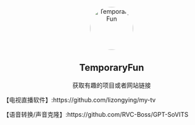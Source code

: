 <p align="center">
 <img width="100px" src="https://avatars.githubusercontent.com/u/49302081?s%E2%80%A600&u=fbe1008bc4d947954c32b958b36431e1992e1ee5&v=4" style="border-radius: 50%" 
 alt="TemporaryFun" />
 <h2 align="center">TemporaryFun</h2>
 <p align="center">获取有趣的项目或者网站链接</p>
</p>
<p src="https://github.com/lizongying/my-tv">【电视直播软件】:https://github.com/lizongying/my-tv</p>
<p src="https://github.com/RVC-Boss/GPT-SoVITS">【语音转换/声音克隆】:https://github.com/RVC-Boss/GPT-SoVITS</p>
